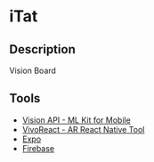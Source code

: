 # iTat

## Description

Vision Board

## Tools
* [Vision API - ML Kit for Mobile](https://firebase.google.com/docs/ml-kit)
* [VivoReact - AR React Native Tool](https://viromedia.com/viroreact)
* [Expo](https://docs.expo.io/versions/latest/)
* [Firebase](https://firebase.google.com/)



